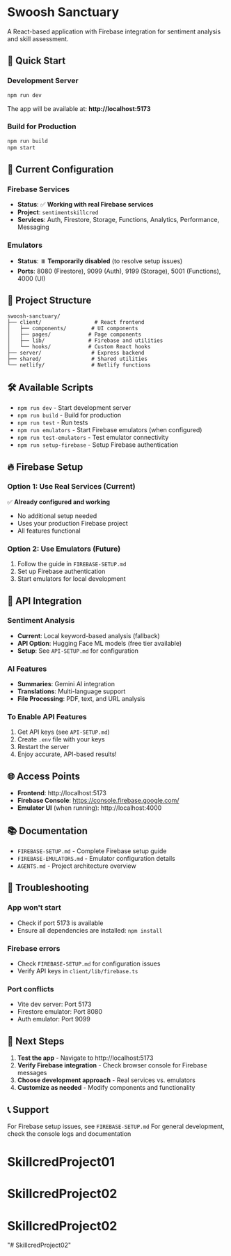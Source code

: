 # Swoosh Sanctuary

A React-based application with Firebase integration for sentiment analysis and skill assessment.

## 🚀 Quick Start

### Development Server
```bash
npm run dev
```
The app will be available at: **http://localhost:5173**

### Build for Production
```bash
npm run build
npm start
```

## 🔧 Current Configuration

### Firebase Services
- **Status**: ✅ **Working with real Firebase services**
- **Project**: `sentimentskillcred`
- **Services**: Auth, Firestore, Storage, Functions, Analytics, Performance, Messaging

### Emulators
- **Status**: ⏸️ **Temporarily disabled** (to resolve setup issues)
- **Ports**: 8080 (Firestore), 9099 (Auth), 9199 (Storage), 5001 (Functions), 4000 (UI)

## 📁 Project Structure

```
swoosh-sanctuary/
├── client/                 # React frontend
│   ├── components/        # UI components
│   ├── pages/            # Page components
│   ├── lib/              # Firebase and utilities
│   └── hooks/            # Custom React hooks
├── server/                # Express backend
├── shared/                # Shared utilities
└── netlify/               # Netlify functions
```

## 🛠️ Available Scripts

- `npm run dev` - Start development server
- `npm run build` - Build for production
- `npm run test` - Run tests
- `npm run emulators` - Start Firebase emulators (when configured)
- `npm run test-emulators` - Test emulator connectivity
- `npm run setup-firebase` - Setup Firebase authentication

## 🔥 Firebase Setup

### Option 1: Use Real Services (Current)
✅ **Already configured and working**
- No additional setup needed
- Uses your production Firebase project
- All features functional

### Option 2: Use Emulators (Future)
1. Follow the guide in `FIREBASE-SETUP.md`
2. Set up Firebase authentication
3. Start emulators for local development

## 🤖 **API Integration**

### **Sentiment Analysis**
- **Current**: Local keyword-based analysis (fallback)
- **API Option**: Hugging Face ML models (free tier available)
- **Setup**: See `API-SETUP.md` for configuration

### **AI Features**
- **Summaries**: Gemini AI integration
- **Translations**: Multi-language support
- **File Processing**: PDF, text, and URL analysis

### **To Enable API Features**
1. Get API keys (see `API-SETUP.md`)
2. Create `.env` file with your keys
3. Restart the server
4. Enjoy accurate, API-based results!

## 🌐 Access Points

- **Frontend**: http://localhost:5173
- **Firebase Console**: https://console.firebase.google.com/
- **Emulator UI** (when running): http://localhost:4000

## 📚 Documentation

- `FIREBASE-SETUP.md` - Complete Firebase setup guide
- `FIREBASE-EMULATORS.md` - Emulator configuration details
- `AGENTS.md` - Project architecture overview

## 🚨 Troubleshooting

### App won't start
- Check if port 5173 is available
- Ensure all dependencies are installed: `npm install`

### Firebase errors
- Check `FIREBASE-SETUP.md` for configuration issues
- Verify API keys in `client/lib/firebase.ts`

### Port conflicts
- Vite dev server: Port 5173
- Firestore emulator: Port 8080
- Auth emulator: Port 9099

## 🎯 Next Steps

1. **Test the app** - Navigate to http://localhost:5173
2. **Verify Firebase integration** - Check browser console for Firebase messages
3. **Choose development approach** - Real services vs. emulators
4. **Customize as needed** - Modify components and functionality

## 📞 Support

For Firebase setup issues, see `FIREBASE-SETUP.md`
For general development, check the console logs and documentation
# SkillcredProject01
# SkillcredProject02
# SkillcredProject02
"# SkillcredProject02" 
